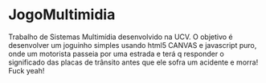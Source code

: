# JogoMultimidia
Trabalho de Sistemas Multimídia desenvolvido na UCV. O objetivo é desenvolver um joguinho simples usando html5 CANVAS e javascript puro, onde um motorista passeia por uma estrada e terá q responder o significado das placas de trânsito antes que ele sofra um acidente e morra! Fuck yeah!
